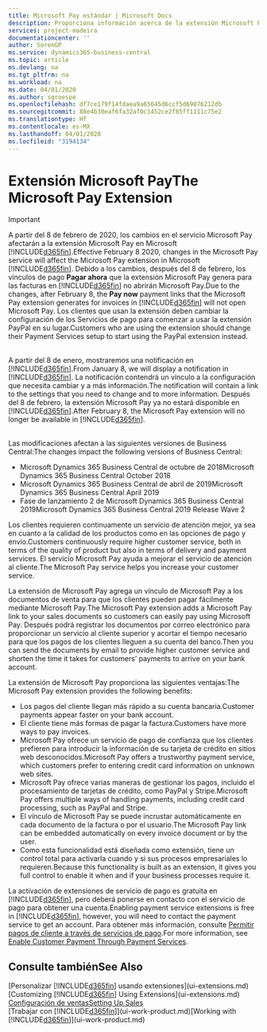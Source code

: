 ```yaml
---
title: Microsoft Pay estándar | Microsoft Docs
description: Proporciona información acerca de la extensión Microsoft Pay
services: project-madeira
documentationcenter: ''
author: SorenGP
ms.service: dynamics365-business-central
ms.topic: article
ms.devlang: na
ms.tgt_pltfrm: na
ms.workload: na
ms.date: 04/01/2020
ms.author: sgroespe
ms.openlocfilehash: df7ce179f14fdaea9a65645d6ccf5d69076212db
ms.sourcegitcommit: 88e4b30eaf6fa32af0c1452ce2f85ff1111c75e2
ms.translationtype: HT
ms.contentlocale: es-MX
ms.lasthandoff: 04/01/2020
ms.locfileid: "3194134"
---
```

# <a name="the-microsoft-pay-extension"></a><span data-ttu-id="f90a0-103">Extensión Microsoft Pay</span><span class="sxs-lookup"><span data-stu-id="f90a0-103">The Microsoft Pay Extension</span></span>

> [!IMPORTANT]
> <span data-ttu-id="f90a0-104">A partir del 8 de febrero de 2020, los cambios en el servicio Microsoft Pay afectarán a la extensión Microsoft Pay en Microsoft [!INCLUDE[d365fin](includes/d365fin_long_md.md)].</span><span class="sxs-lookup"><span data-stu-id="f90a0-104">Effective February 8 2020, changes in the Microsoft Pay service will affect the Microsoft Pay extension in Microsoft [!INCLUDE[d365fin](includes/d365fin_long_md.md)].</span></span> <span data-ttu-id="f90a0-105">Debido a los cambios, después del 8 de febrero, los vínculos de pago **Pagar ahora** que la extensión Microsoft Pay genera para las facturas en [!INCLUDE[d365fin](includes/d365fin_md.md)] no abrirán Microsoft Pay.</span><span class="sxs-lookup"><span data-stu-id="f90a0-105">Due to the changes, after February 8, the **Pay now** payment links that the Microsoft Pay extension generates for invoices in [!INCLUDE[d365fin](includes/d365fin_md.md)] will not open Microsoft Pay.</span></span> <span data-ttu-id="f90a0-106">Los clientes que usan la extensión deben cambiar la configuración de los Servicios de pago para comenzar a usar la extensión PayPal en su lugar.</span><span class="sxs-lookup"><span data-stu-id="f90a0-106">Customers who are using the extension should change their Payment Services setup to start using the PayPal extension instead.</span></span><br /></br>
>
> <span data-ttu-id="f90a0-107">A partir del 8 de enero, mostraremos una notificación en [!INCLUDE[d365fin](includes/d365fin_md.md)].</span><span class="sxs-lookup"><span data-stu-id="f90a0-107">From January 8, we will display a notification in [!INCLUDE[d365fin](includes/d365fin_md.md)].</span></span> <span data-ttu-id="f90a0-108">La notificación contendrá un vínculo a la configuración que necesita cambiar y a más información.</span><span class="sxs-lookup"><span data-stu-id="f90a0-108">The notification will contain a link to the settings that you need to change and to more information.</span></span> <span data-ttu-id="f90a0-109">Después del 8 de febrero, la extensión Microsoft Pay ya no estará disponible en [!INCLUDE[d365fin](includes/d365fin_md.md)].</span><span class="sxs-lookup"><span data-stu-id="f90a0-109">After February 8, the Microsoft Pay extension will no longer be available in [!INCLUDE[d365fin](includes/d365fin_md.md)].</span></span><br /></br>
>
> <span data-ttu-id="f90a0-110">Las modificaciones afectan a las siguientes versiones de Business Central:</span><span class="sxs-lookup"><span data-stu-id="f90a0-110">The changes impact the following versions of Business Central:</span></span>
> - <span data-ttu-id="f90a0-111">Microsoft Dynamics 365 Business Central de octubre de 2018</span><span class="sxs-lookup"><span data-stu-id="f90a0-111">Microsoft Dynamics 365 Business Central October 2018</span></span>
> - <span data-ttu-id="f90a0-112">Microsoft Dynamics 365 Business Central de abril de 2019</span><span class="sxs-lookup"><span data-stu-id="f90a0-112">Microsoft Dynamics 365 Business Central April 2019</span></span>
> - <span data-ttu-id="f90a0-113">Fase de lanzamiento 2 de Microsoft Dynamics 365 Business Central 2019</span><span class="sxs-lookup"><span data-stu-id="f90a0-113">Microsoft Dynamics 365 Business Central 2019 Release Wave 2</span></span>

<span data-ttu-id="f90a0-114">Los clientes requieren continuamente un servicio de atención mejor, ya sea en cuanto a la calidad de los productos como en las opciones de pago y envío.</span><span class="sxs-lookup"><span data-stu-id="f90a0-114">Customers continuously require higher customer service, both in terms of the quality of product but also in terms of delivery and payment services.</span></span> <span data-ttu-id="f90a0-115">El servicio Microsoft Pay ayuda a mejorar el servicio de atención al cliente.</span><span class="sxs-lookup"><span data-stu-id="f90a0-115">The Microsoft Pay service helps you increase your customer service.</span></span>

<span data-ttu-id="f90a0-116">La extensión de Microsoft Pay agrega un vínculo de Microsoft Pay a los documentos de venta para que los clientes pueden pagar fácilmente mediante Microsoft Pay.</span><span class="sxs-lookup"><span data-stu-id="f90a0-116">The Microsoft Pay extension adds a Microsoft Pay link to your sales documents so customers can easily pay using Microsoft Pay.</span></span> <span data-ttu-id="f90a0-117">Después podrá registrar los documentos por correo electrónico para proporcionar un servicio al cliente superior y acortar el tiempo necesario para que los pagos de los clientes lleguen a su cuenta del banco.</span><span class="sxs-lookup"><span data-stu-id="f90a0-117">Then you can send the documents by email to provide higher customer service and shorten the time it takes for customers’ payments to arrive on your bank account.</span></span>

<span data-ttu-id="f90a0-118">La extensión de Microsoft Pay proporciona las siguientes ventajas:</span><span class="sxs-lookup"><span data-stu-id="f90a0-118">The Microsoft Pay extension provides the following benefits:</span></span>
- <span data-ttu-id="f90a0-119">Los pagos del cliente llegan más rápido a su cuenta bancaria.</span><span class="sxs-lookup"><span data-stu-id="f90a0-119">Customer payments appear faster on your bank account.</span></span>
- <span data-ttu-id="f90a0-120">El cliente tiene más formas de pagar la factura.</span><span class="sxs-lookup"><span data-stu-id="f90a0-120">Customers have more ways to pay invoices.</span></span>
- <span data-ttu-id="f90a0-121">Microsoft Pay ofrece un servicio de pago de confianza que los clientes prefieren para introducir la información de su tarjeta de crédito en sitios web desconocidos.</span><span class="sxs-lookup"><span data-stu-id="f90a0-121">Microsoft Pay offers a trustworthy payment service, which customers prefer to entering credit card information on unknown web sites.</span></span>
- <span data-ttu-id="f90a0-122">Microsoft Pay ofrece varias maneras de gestionar los pagos, incluido el procesamiento de tarjetas de crédito, como PayPal y Stripe.</span><span class="sxs-lookup"><span data-stu-id="f90a0-122">Microsoft Pay offers multiple ways of handling payments, including credit card processing, such as PayPal and Stripe.</span></span>
- <span data-ttu-id="f90a0-123">El vínculo de Microsoft Pay se puede incrustar automáticamente en cada documento de la factura o por el usuario.</span><span class="sxs-lookup"><span data-stu-id="f90a0-123">The Microsoft Pay link can be embedded automatically on every invoice document or by the user.</span></span>
- <span data-ttu-id="f90a0-124">Como esta funcionalidad está diseñada como extensión, tiene un control total para activarla cuando y si sus procesos empresariales lo requieren.</span><span class="sxs-lookup"><span data-stu-id="f90a0-124">Because this functionality is built as an extension, it gives you full control to enable it when and if your business processes require it.</span></span>

<span data-ttu-id="f90a0-125">La activación de extensiones de servicio de pago es gratuita en [!INCLUDE[d365fin](includes/d365fin_md.md)], pero deberá ponerse en contacto con el servicio de pago para obtener una cuenta.</span><span class="sxs-lookup"><span data-stu-id="f90a0-125">Enabling payment service extensions is free in [!INCLUDE[d365fin](includes/d365fin_md.md)], however, you will need to contact the payment service to get an account.</span></span> <span data-ttu-id="f90a0-126">Para obtener más información, consulte [Permitir pagos de cliente a través de servicios de pago](sales-how-enable-payment-service-extensions.md).</span><span class="sxs-lookup"><span data-stu-id="f90a0-126">For more information, see [Enable Customer Payment Through Payment Services](sales-how-enable-payment-service-extensions.md).</span></span>

## <a name="see-also"></a><span data-ttu-id="f90a0-127">Consulte también</span><span class="sxs-lookup"><span data-stu-id="f90a0-127">See Also</span></span>
<span data-ttu-id="f90a0-128">[Personalizar [!INCLUDE[d365fin](includes/d365fin_md.md)] usando extensiones](ui-extensions.md)</span><span class="sxs-lookup"><span data-stu-id="f90a0-128">[Customizing [!INCLUDE[d365fin](includes/d365fin_md.md)] Using Extensions](ui-extensions.md)</span></span>  
[<span data-ttu-id="f90a0-129">Configuración de ventas</span><span class="sxs-lookup"><span data-stu-id="f90a0-129">Setting Up Sales</span></span>](sales-setup-sales.md)  
<span data-ttu-id="f90a0-130">[Trabajar con [!INCLUDE[d365fin](includes/d365fin_md.md)]](ui-work-product.md)</span><span class="sxs-lookup"><span data-stu-id="f90a0-130">[Working with [!INCLUDE[d365fin](includes/d365fin_md.md)]](ui-work-product.md)</span></span>
